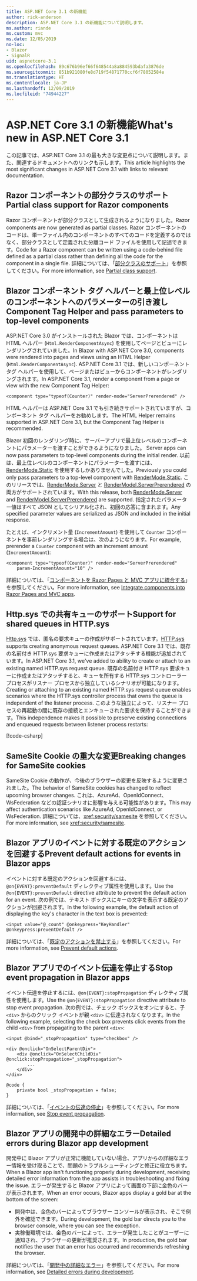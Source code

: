 ```yaml
---
title: ASP.NET Core 3.1 の新機能
author: rick-anderson
description: ASP.NET Core 3.1 の新機能について説明します。
ms.author: riande
ms.custom: mvc
ms.date: 12/05/2019
no-loc:
- Blazor
- SignalR
uid: aspnetcore-3.1
ms.openlocfilehash: 89c676b96ef66f648544a8a884593bdafa3876de
ms.sourcegitcommit: 851b921080fe8d719f54871770ccf6f78052584e
ms.translationtype: HT
ms.contentlocale: ja-JP
ms.lasthandoff: 12/09/2019
ms.locfileid: "74944227"
---
```

# <a name="whats-new-in-aspnet-core-31"></a><span data-ttu-id="5f3ad-103">ASP.NET Core 3.1 の新機能</span><span class="sxs-lookup"><span data-stu-id="5f3ad-103">What's new in ASP.NET Core 3.1</span></span>

<span data-ttu-id="5f3ad-104">この記事では、ASP.NET Core 3.1 の最も大きな変更点について説明します。また、関連するドキュメントへのリンクも示します。</span><span class="sxs-lookup"><span data-stu-id="5f3ad-104">This article highlights the most significant changes in ASP.NET Core 3.1 with links to relevant documentation.</span></span>

## <a name="partial-class-support-for-razor-components"></a><span data-ttu-id="5f3ad-105">Razor コンポーネントの部分クラスのサポート</span><span class="sxs-lookup"><span data-stu-id="5f3ad-105">Partial class support for Razor components</span></span>

<span data-ttu-id="5f3ad-106">Razor コンポーネントが部分クラスとして生成されるようになりました。</span><span class="sxs-lookup"><span data-stu-id="5f3ad-106">Razor components are now generated as partial classes.</span></span> <span data-ttu-id="5f3ad-107">Razor コンポーネントのコードは、単一ファイル内のコンポーネントのすべてのコードを定義するのではなく、部分クラスとして定義された分離コード ファイルを使用して記述できます。</span><span class="sxs-lookup"><span data-stu-id="5f3ad-107">Code for a Razor component can be written using a code-behind file defined as a partial class rather than defining all the code for the component in a single file.</span></span> <span data-ttu-id="5f3ad-108">詳細については、「[部分クラスのサポート](xref:blazor/components#partial-class-support)」を参照してください。</span><span class="sxs-lookup"><span data-stu-id="5f3ad-108">For more information, see [Partial class support](xref:blazor/components#partial-class-support).</span></span>

## <a name="opno-locblazor-component-tag-helper-and-pass-parameters-to-top-level-components"></a>Blazor<span data-ttu-id="5f3ad-109"> コンポーネント タグ ヘルパーと最上位レベルのコンポーネントへのパラメーターの引き渡し</span><span class="sxs-lookup"><span data-stu-id="5f3ad-109"> Component Tag Helper and pass parameters to top-level components</span></span>

<span data-ttu-id="5f3ad-110">ASP.NET Core 3.0 がインストールされた Blazor では、コンポーネントは HTML ヘルパー (`Html.RenderComponentAsync`) を使用してページとビューにレンダリングされていました。</span><span class="sxs-lookup"><span data-stu-id="5f3ad-110">In Blazor with ASP.NET Core 3.0, components were rendered into pages and views using an HTML Helper (`Html.RenderComponentAsync`).</span></span> <span data-ttu-id="5f3ad-111">ASP.NET Core 3.1 では、新しいコンポーネント タグ ヘルパーを使用して、ページまたはビューからコンポーネントがレンダリングされます。</span><span class="sxs-lookup"><span data-stu-id="5f3ad-111">In ASP.NET Core 3.1, render a component from a page or view with the new Component Tag Helper:</span></span>

```cshtml
<component type="typeof(Counter)" render-mode="ServerPrerendered" />
```

<span data-ttu-id="5f3ad-112">HTML ヘルパーは ASP.NET Core 3.1 でも引き続きサポートされていますが、コンポーネント タグ ヘルパーをお勧めします。</span><span class="sxs-lookup"><span data-stu-id="5f3ad-112">The HTML Helper remains supported in ASP.NET Core 3.1, but the Component Tag Helper is recommended.</span></span>

Blazor<span data-ttu-id="5f3ad-113"> 初回のレンダリング時に、サーバーアプリで最上位レベルのコンポーネントにパラメーターを渡すことができるようになりました。</span><span class="sxs-lookup"><span data-stu-id="5f3ad-113"> Server apps can now pass parameters to top-level components during the initial render.</span></span> <span data-ttu-id="5f3ad-114">以前は、最上位レベルのコンポーネントにパラメーターを渡すには、[RenderMode.Static](xref:Microsoft.AspNetCore.Mvc.Rendering.RenderMode.Static) を使用するしかありませんでした。</span><span class="sxs-lookup"><span data-stu-id="5f3ad-114">Previously you could only pass parameters to a top-level component with [RenderMode.Static](xref:Microsoft.AspNetCore.Mvc.Rendering.RenderMode.Static).</span></span> <span data-ttu-id="5f3ad-115">このリリースでは、[RenderMode.Server](xref:Microsoft.AspNetCore.Mvc.Rendering.RenderMode.Server) と [RenderModel.ServerPrerendered](xref:Microsoft.AspNetCore.Mvc.Rendering.RenderMode.ServerPrerendered) の両方がサポートされています。</span><span class="sxs-lookup"><span data-stu-id="5f3ad-115">With this release, both [RenderMode.Server](xref:Microsoft.AspNetCore.Mvc.Rendering.RenderMode.Server) and [RenderModel.ServerPrerendered](xref:Microsoft.AspNetCore.Mvc.Rendering.RenderMode.ServerPrerendered) are supported.</span></span> <span data-ttu-id="5f3ad-116">指定されたパラメーター値はすべて JSON としてシリアル化され、初回の応答に含まれます。</span><span class="sxs-lookup"><span data-stu-id="5f3ad-116">Any specified parameter values are serialized as JSON and included in the initial response.</span></span>

<span data-ttu-id="5f3ad-117">たとえば、インクリメント量 (`IncrementAmount`) を使用して `Counter` コンポーネントを事前レンダリングする場合は、次のようになります。</span><span class="sxs-lookup"><span data-stu-id="5f3ad-117">For example, prerender a `Counter` component with an increment amount (`IncrementAmount`):</span></span>

```razor
<component type="typeof(Counter)" render-mode="ServerPrerendered" 
    param-IncrementAmount="10" />
```

<span data-ttu-id="5f3ad-118">詳細については、「[コンポーネントを Razor Pages と MVC アプリに統合する](xref:blazor/components#integrate-components-into-razor-pages-and-mvc-apps)」を参照してください。</span><span class="sxs-lookup"><span data-stu-id="5f3ad-118">For more information, see [Integrate components into Razor Pages and MVC apps](xref:blazor/components#integrate-components-into-razor-pages-and-mvc-apps).</span></span>

## <a name="support-for-shared-queues-in-httpsys"></a><span data-ttu-id="5f3ad-119">Http.sys での共有キューのサポート</span><span class="sxs-lookup"><span data-stu-id="5f3ad-119">Support for shared queues in HTTP.sys</span></span>

<span data-ttu-id="5f3ad-120">[Http.sys](xref:fundamentals/servers/httpsys) では、匿名の要求キューの作成がサポートされています。</span><span class="sxs-lookup"><span data-stu-id="5f3ad-120">[HTTP.sys](xref:fundamentals/servers/httpsys) supports creating anonymous request queues.</span></span> <span data-ttu-id="5f3ad-121">ASP.NET Core 3.1 では、既存の名前付き HTTP.sys 要求キューに作成またはアタッチする機能が追加されています。</span><span class="sxs-lookup"><span data-stu-id="5f3ad-121">In ASP.NET Core 3.1, we've added to ability to create or attach to an existing named HTTP.sys request queue.</span></span> <span data-ttu-id="5f3ad-122">既存の名前付き HTTP.sys 要求キューに作成またはアタッチすると、キューを所有する HTTP.sys コントローラー プロセスがリスナー プロセスから独立しているシナリオが可能になります。</span><span class="sxs-lookup"><span data-stu-id="5f3ad-122">Creating or attaching to an existing named HTTP.sys request queue enables scenarios where the HTTP.sys controller process that owns the queue is independent of the listener process.</span></span> <span data-ttu-id="5f3ad-123">このような独立によって、リスナー プロセスの再起動の間に既存の接続とエンキューされた要求を保持することができます。</span><span class="sxs-lookup"><span data-stu-id="5f3ad-123">This independence makes it possible to preserve existing connections and enqueued requests between listener process restarts:</span></span>

[!code-csharp[](sample/Program.cs?name=snippet)]

## <a name="breaking-changes-for-samesite-cookies"></a><span data-ttu-id="5f3ad-124">SameSite Cookie の重大な変更</span><span class="sxs-lookup"><span data-stu-id="5f3ad-124">Breaking changes for SameSite cookies</span></span>

<span data-ttu-id="5f3ad-125">SameSite Cookie の動作が、今後のブラウザーの変更を反映するように変更されました。</span><span class="sxs-lookup"><span data-stu-id="5f3ad-125">The behavior of SameSite cookies has changed to reflect upcoming browser changes.</span></span> <span data-ttu-id="5f3ad-126">これは、AzureAd、OpenIdConnect、WsFederation などの認証シナリオに影響を与える可能性があります。</span><span class="sxs-lookup"><span data-stu-id="5f3ad-126">This may affect authentication scenarios like AzureAd, OpenIdConnect, or WsFederation.</span></span> <span data-ttu-id="5f3ad-127">詳細については、<xref:security/samesite> を参照してください。</span><span class="sxs-lookup"><span data-stu-id="5f3ad-127">For more information, see <xref:security/samesite>.</span></span>

## <a name="prevent-default-actions-for-events-in-opno-locblazor-apps"></a><span data-ttu-id="5f3ad-128">Blazor アプリのイベントに対する既定のアクションを回避する</span><span class="sxs-lookup"><span data-stu-id="5f3ad-128">Prevent default actions for events in Blazor apps</span></span>

<span data-ttu-id="5f3ad-129">イベントに対する既定のアクションを回避するには、`@on{EVENT}:preventDefault` ディレクティブ属性を使用します。</span><span class="sxs-lookup"><span data-stu-id="5f3ad-129">Use the `@on{EVENT}:preventDefault` directive attribute to prevent the default action for an event.</span></span> <span data-ttu-id="5f3ad-130">次の例では、テキスト ボックスにキーの文字を表示する既定のアクションが回避されます。</span><span class="sxs-lookup"><span data-stu-id="5f3ad-130">In the following example, the default action of displaying the key's character in the text box is prevented:</span></span>

```razor
<input value="@_count" @onkeypress="KeyHandler" @onkeypress:preventDefault />
```

<span data-ttu-id="5f3ad-131">詳細については、「[既定のアクションを禁止する](xref:blazor/components#prevent-default-actions)」を参照してください。</span><span class="sxs-lookup"><span data-stu-id="5f3ad-131">For more information, see [Prevent default actions](xref:blazor/components#prevent-default-actions).</span></span>

## <a name="stop-event-propagation-in-opno-locblazor-apps"></a><span data-ttu-id="5f3ad-132">Blazor アプリでのイベント伝達を停止する</span><span class="sxs-lookup"><span data-stu-id="5f3ad-132">Stop event propagation in Blazor apps</span></span>

<span data-ttu-id="5f3ad-133">イベント伝達を停止するには、`@on{EVENT}:stopPropagation` ディレクティブ属性を使用します。</span><span class="sxs-lookup"><span data-stu-id="5f3ad-133">Use the `@on{EVENT}:stopPropagation` directive attribute to stop event propagation.</span></span> <span data-ttu-id="5f3ad-134">次の例では、チェック ボックスをオンにすると、子 `<div>` からのクリック イベントが親 `<div>` に伝達されなくなります。</span><span class="sxs-lookup"><span data-stu-id="5f3ad-134">In the following example, selecting the check box prevents click events from the child `<div>` from propagating to the parent `<div>`:</span></span>

```razor
<input @bind="_stopPropagation" type="checkbox" />

<div @onclick="OnSelectParentDiv">
    <div @onclick="OnSelectChildDiv" @onclick:stopPropagation="_stopPropagation">
        ...
    </div>
</div>

@code {
    private bool _stopPropagation = false;
}
```

<span data-ttu-id="5f3ad-135">詳細については、「[イベントの伝達の停止](xref:blazor/components#stop-event-propagation)」を参照してください。</span><span class="sxs-lookup"><span data-stu-id="5f3ad-135">For more information, see [Stop event propagation](xref:blazor/components#stop-event-propagation).</span></span>

## <a name="detailed-errors-during-opno-locblazor-app-development"></a><span data-ttu-id="5f3ad-136">Blazor アプリの開発中の詳細なエラー</span><span class="sxs-lookup"><span data-stu-id="5f3ad-136">Detailed errors during Blazor app development</span></span>

<span data-ttu-id="5f3ad-137">開発中に Blazor アプリが正常に機能していない場合、アプリからの詳細なエラー情報を受け取ることで、問題のトラブルシューティングと修正に役立ちます。</span><span class="sxs-lookup"><span data-stu-id="5f3ad-137">When a Blazor app isn't functioning properly during development, receiving detailed error information from the app assists in troubleshooting and fixing the issue.</span></span> <span data-ttu-id="5f3ad-138">エラーが発生すると Blazor アプリによって画面の下部に金色のバーが表示されます。</span><span class="sxs-lookup"><span data-stu-id="5f3ad-138">When an error occurs, Blazor apps display a gold bar at the bottom of the screen:</span></span>

* <span data-ttu-id="5f3ad-139">開発中は、金色のバーによってブラウザー コンソールが表示され、そこで例外を確認できます。</span><span class="sxs-lookup"><span data-stu-id="5f3ad-139">During development, the gold bar directs you to the browser console, where you can see the exception.</span></span>
* <span data-ttu-id="5f3ad-140">実稼働環境では、金色のバーによって、エラーが発生したことがユーザーに通知され、ブラウザーの更新が推奨されます。</span><span class="sxs-lookup"><span data-stu-id="5f3ad-140">In production, the gold bar notifies the user that an error has occurred and recommends refreshing the browser.</span></span>

<span data-ttu-id="5f3ad-141">詳細については、「[開発中の詳細なエラー](xref:blazor/handle-errors#detailed-errors-during-development)」を参照してください。</span><span class="sxs-lookup"><span data-stu-id="5f3ad-141">For more information, see [Detailed errors during development](xref:blazor/handle-errors#detailed-errors-during-development).</span></span>
